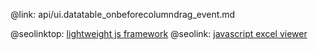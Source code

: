@link: api/ui.datatable_onbeforecolumndrag_event.md

@seolinktop: [lightweight js framework](https://webix.com)
@seolink: [javascript excel viewer](https://webix.com/widget/excel_viewer/)